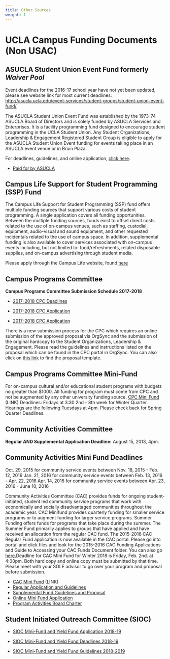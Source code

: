 ```yaml
---
title: Other Sources
weight: 1
---
```


# UCLA Campus Funding Documents (Non USAC)

## ASUCLA Student Union Event Fund formerly *Waiver Pool*

Event deadlines for the 2016-17 school year have not yet been updated,
please see website link for most current deadlines:
<http://asucla.ucla.edu/event-services/student-groups/student-union-event-fund/>

The ASUCLA Student Union Event Fund was established by the 1973-74
ASUCLA Board of Directors and is solely funded by ASUCLA Services and
Enterprises. It is a facility programming fund designed to encourage
student programming in the UCLA Student Union. Any Student
Organizations, Leadership & Engagement Registered Student Group is
eligible to apply for the ASUCLA Student Union Event funding for events
taking place in an ASUCLA event venue or in Bruin Plaza.

For deadlines, guidelines, and online application, [click
here](http://www.asucla.ucla.edu/eventservices/stu_funding.asp?ref=waiver).

-   [Paid for by ASUCLA](docs/asuclalogo.jpg)

## Campus Life Support for Student Programming (SSP) Fund

The Campus Life Support for Student Programming (SSP) fund offers
multiple funding sources that support various costs of student
programming. A single application covers all funding opportunities.
Between the multiple funding sources, funds exist to offset direct costs
related to the use of on-campus venues, such as staffing, custodial,
equipment, audio-visual and sound equipment, and other requested
incidentals related to the use of campus space. In addition,
supplemental funding is also available to cover services associated with
on-campus events including, but not limited to: food/refreshments,
related disposable supplies, and on-campus advertising through student
media.



Please apply through the Campus Life website, found
[here](http://www.campuslife.ucla.edu/funding)

## Campus Programs Committee

**Campus Programs Committee Submission Schedule 2017-2018**

-   [2017-2018 CPC
    Deadlines](docs/2017-2018%20CPC%20Reg%20fund%20deadline.png)
-   [2017-2018 CPC
    Application](docs/2017-2018%20CPC%20Reg%20fund%20template.doc.pdf)

-   [2017-2018 CPC
    Application](docs/2017-2018%20CPC%20Reg%20fund%20template.doc)

There is a new submission process for the CPC which requires an online
submission of the approved proposal via OrgSync and the submission of
the original hardcopy to the Student Organizations, Leadership &
Engagement. Please read the guidelines and instructions listed on the
proposal which can be found in the CPC portal in OrgSync. You can also
click on [this link](https://orgsync.com/16630/files/430689/show) to
find the proposal template.

## Campus Programs Committee Mini-Fund

For on-campus cultural and/or educational student programs with budgets
no greater than $1000. All funding for program must come from CPC and
not be augmented by any other university funding source. [CPC Mini
Fund](https://orgsync.com/16630/files/436294/show) (LINK)
Deadlines: Fridays at 3:30 2nd - 8th week for Winter Quarter. Hearings
are the following Tuesdays at 4pm. Please check back for Spring Quarter
Deadlines.

## Community Activities Committee

**Regular AND Supplemental Application Deadline:** August 15, 2013, 4pm.

## Community Activities Mini Fund Deadlines

Oct. 29, 2015 for community service events between Nov. 18, 2015 - Feb.
12, 2016 Jan. 21, 2016 for community service events between Feb. 13,
2016 - Apr. 22, 2016 Apr. 14, 2016 for community service events between
Apr. 23, 2016 - June 10, 2016

Community Activities Committee (CAC) provides funds for ongoing
student-initiated, student led community service programs that work with
economically and socially disadvantaged communities throughout the
academic year. CAC Minifund provides quarterly funding for smaller
service programs or to augment funding for larger service programs.
Summer Funding offers funds for programs that take place during the
summer. The Summer Fund primarily applies to groups that have applied
and have received an allocation from the regular CAC fund. The 2015-2016
CAC Regular Fund application is now available in the CAC portal. Please
go into portal and click files and look for the 2015-2016 CAC Funding
Applications and Guide to Accessing your CAC Funds Document folder. You
can also go [here.](https://orgsync.com/13747/chapter)Deadline for CAC
Mini Fund for Winter 2018 is Friday, Feb. 2nd. at 4:00pm. Both hard copy
and online copy must be submitted by that time. Please meet with your
SOLE advisor to go over your program and proposal before submission.

-   [CAC Mini Fund](https://orgsync.com/13747/files/436301/show) (LINK)
-   [Regular Application and Guidelines ](docs/apps_cac.doc)
-   [Supplemental Fund Guidelines and
    Proposal ](docs/apps_cacsup.docx)
-   [Online Mini Fund
    Application ](https://orgsync.com/13747/files/282579/download)
-   [Program Activities Board Charter ](docs/guidelines_pab.doc)

## Student Initiated Outreach Committee (SIOC)

-   [SIOC Mini-Fund and Yield Fund Application 2018-19
     ](docs/SIOC%20Mini-Fund%20and%20Yield%20Fund%20Application%202018-2019.pdf)

-   [SIOC Mini-Fund and Yield Fund Deadlines 2018-19
     ](docs/SIOC%20Mini-Fund%20and%20Yield%20Fund%20Deadline%202018-2019.pdf)
-   [SIOC Mini-Fund and Yield Fund Guidelines 2018-2019
     ](docs/SIOC%20Mini-Fund%20and%20Yield%20Fund%20Guideline%202018-2019.pdf)

